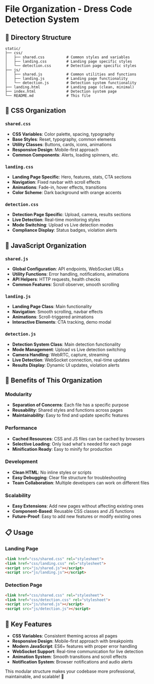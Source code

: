 # File Organization - Dress Code Detection System

## 📁 Directory Structure

```
static/
├── css/
│   ├── shared.css          # Common styles and variables
│   ├── landing.css         # Landing page specific styles
│   └── detection.css       # Detection page specific styles
├── js/
│   ├── shared.js           # Common utilities and functions
│   ├── landing.js          # Landing page functionality
│   └── detection.js        # Detection system functionality
├── landing.html            # Landing page (clean, minimal)
├── index.html              # Detection system page
└── README.md               # This file
```

## 🎨 CSS Organization

### `shared.css`
- **CSS Variables**: Color palette, spacing, typography
- **Base Styles**: Reset, typography, common elements
- **Utility Classes**: Buttons, cards, icons, animations
- **Responsive Design**: Mobile-first approach
- **Common Components**: Alerts, loading spinners, etc.

### `landing.css`
- **Landing Page Specific**: Hero, features, stats, CTA sections
- **Navigation**: Fixed navbar with scroll effects
- **Animations**: Fade-in, hover effects, transitions
- **Color Scheme**: Dark background with orange accents

### `detection.css`
- **Detection Page Specific**: Upload, camera, results sections
- **Live Detection**: Real-time monitoring styles
- **Mode Switching**: Upload vs Live detection modes
- **Compliance Display**: Status badges, violation alerts

## 🚀 JavaScript Organization

### `shared.js`
- **Global Configuration**: API endpoints, WebSocket URLs
- **Utility Functions**: Error handling, notifications, animations
- **API Helpers**: HTTP requests, health checks
- **Common Features**: Scroll observer, smooth scrolling

### `landing.js`
- **Landing Page Class**: Main functionality
- **Navigation**: Smooth scrolling, navbar effects
- **Animations**: Scroll-triggered animations
- **Interactive Elements**: CTA tracking, demo modal

### `detection.js`
- **Detection System Class**: Main detection functionality
- **Mode Management**: Upload vs Live detection switching
- **Camera Handling**: WebRTC, capture, streaming
- **Live Detection**: WebSocket connection, real-time updates
- **Results Display**: Dynamic UI updates, violation alerts

## 🔧 Benefits of This Organization

### **Modularity**
- **Separation of Concerns**: Each file has a specific purpose
- **Reusability**: Shared styles and functions across pages
- **Maintainability**: Easy to find and update specific features

### **Performance**
- **Cached Resources**: CSS and JS files can be cached by browsers
- **Selective Loading**: Only load what's needed for each page
- **Minification Ready**: Easy to minify for production

### **Development**
- **Clean HTML**: No inline styles or scripts
- **Easy Debugging**: Clear file structure for troubleshooting
- **Team Collaboration**: Multiple developers can work on different files

### **Scalability**
- **Easy Extensions**: Add new pages without affecting existing ones
- **Component-Based**: Reusable CSS classes and JS functions
- **Future-Proof**: Easy to add new features or modify existing ones

## 📋 Usage

### **Landing Page**
```html
<link href="css/shared.css" rel="stylesheet">
<link href="css/landing.css" rel="stylesheet">
<script src="js/shared.js"></script>
<script src="js/landing.js"></script>
```

### **Detection Page**
```html
<link href="css/shared.css" rel="stylesheet">
<link href="css/detection.css" rel="stylesheet">
<script src="js/shared.js"></script>
<script src="js/detection.js"></script>
```

## 🎯 Key Features

- **CSS Variables**: Consistent theming across all pages
- **Responsive Design**: Mobile-first approach with breakpoints
- **Modern JavaScript**: ES6+ features with proper error handling
- **WebSocket Support**: Real-time communication for live detection
- **Animation System**: Smooth transitions and scroll effects
- **Notification System**: Browser notifications and audio alerts

This modular structure makes your codebase more professional, maintainable, and scalable! 🚀
